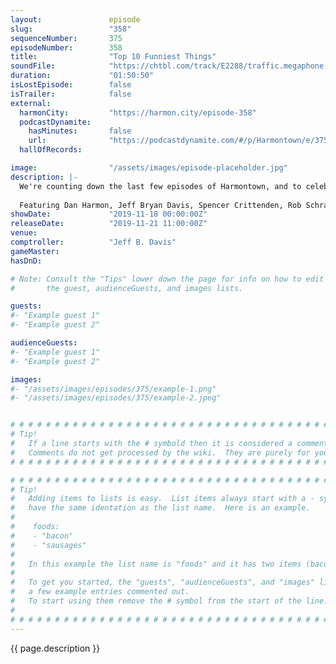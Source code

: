 ```yaml
---
layout:               episode
slug:                 "358"
sequenceNumber:       375
episodeNumber:        358
title:                "Top 10 Funniest Things"
soundFile:            "https://chtbl.com/track/E2288/traffic.megaphone.fm/STA1162720767.mp3?updated=1596569882"
duration:             "01:50:50"
isLostEpisode:        false
isTrailer:            false
external:
  harmonCity:         "https://harmon.city/episode-358"
  podcastDynamite:
    hasMinutes:       false
    url:              "https://podcastdynamite.com/#/p/Harmontown/e/375/358"
  hallOfRecords:      

image:                "/assets/images/episode-placeholder.jpg"
description: |-
  We're counting down the last few episodes of Harmontown, and to celebrate we're counting down the top ten funniest things. Nick Rutherford is back, it's Church's birthday, and Schrab sees how far he can push the show off the rails.
  
  Featuring Dan Harmon, Jeff Bryan Davis, Spencer Crittenden, Rob Schrab, Nick Rutherford and Church.
showDate:             "2019-11-18 00:00:00Z"
releaseDate:          "2019-11-21 11:00:00Z"
venue:                
comptroller:          "Jeff B. Davis"
gameMaster:           
hasDnD:               

# Note: Consult the "Tips" lower down the page for info on how to edit
#       the guest, audienceGuests, and images lists.

guests:
#- "Example guest 1"
#- "Example guest 2"

audienceGuests:
#- "Example guest 1"
#- "Example guest 2"

images:
#- "/assets/images/episodes/375/example-1.png"
#- "/assets/images/episodes/375/example-2.jpeg"


# # # # # # # # # # # # # # # # # # # # # # # # # # # # # # # # # # # # # # # # # # # # #
# Tip!
#   If a line starts with the # symbold then it is considered a comment.
#   Comments do not get processed by the wiki.  They are purely for your information.
# # # # # # # # # # # # # # # # # # # # # # # # # # # # # # # # # # # # # # # # # # # # #

# # # # # # # # # # # # # # # # # # # # # # # # # # # # # # # # # # # # # # # # # # # # #
# Tip!
#   Adding items to lists is easy.  List items always start with a - symbol and have
#   have the same identation as the list name.  Here is an example.
#
#    foods:
#    - "bacon"
#    - "sausages"
#
#   In this example the list name is "foods" and it has two items (bacon, and sausages).
#
#   To get you started, the "guests", "audienceGuests", and "images" lists below have
#   a few example entries commented out.
#   To start using them remove the # symbol from the start of the line.
#
# # # # # # # # # # # # # # # # # # # # # # # # # # # # # # # # # # # # # # # # # # # # #
---
```


<!-- The episode description will be rendered here -->
{{ page.description }}

<!-- Add your content BELOW here -->
<!-- vvvvvvvvvvvvvvvvvvvvvvvvvvv -->




<!-- ^^^^^^^^^^^^^^^^^^^^^^^^^^^ -->
<!-- Add your content ABOVE here -->

<!-- The episode gallery will be rendered here -->